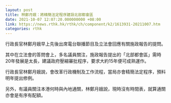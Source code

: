 ```yaml
---
layout: post
title: 林鄭月娥：將精簡法定程序建設北部都會區
date: 2021-10-07 12:07:20.000000000 +08:00
link: https://news.rthk.hk/rthk/ch/component/k2/1613931-20211007.htm
categories: rthk
---
```


行政長官林鄭月娥早上先後出席電台聯播節目及立法會回應有關施政報告的提問。

其中在立法會的答問會上，多名議員關注，施政報告提出的「北部都會區」需時20年發展是太長，建議政府壓縮審批程序，要求大約15年便可成熟運作。

行政長官林鄭月娥說，會改革行政機制及工作流程，當局亦會精簡法定程序，預料明年提出修例。

另外，有議員關注本港何時與內地通關，林鄭月娥說，現時沒有時間表，就算通關亦會是有序有配額。
